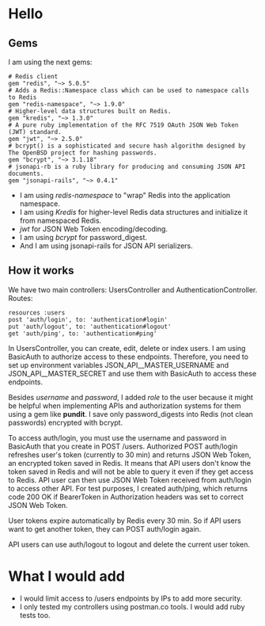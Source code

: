# Hello

## Gems

I am using the next gems:

    # Redis client
    gem "redis", "~> 5.0.5" 
    # Adds a Redis::Namespace class which can be used to namespace calls to Redis
    gem "redis-namespace", "~> 1.9.0" 
    # Higher-level data structures built on Redis.
    gem "kredis", "~> 1.3.0" 
    # A pure ruby implementation of the RFC 7519 OAuth JSON Web Token (JWT) standard.
    gem "jwt", "~> 2.5.0"
    # bcrypt() is a sophisticated and secure hash algorithm designed by The OpenBSD project for hashing passwords.
    gem "bcrypt", "~> 3.1.18"
    # jsonapi-rb is a ruby library for producing and consuming JSON API documents.
    gem "jsonapi-rails", "~> 0.4.1"

- I am using _redis-namespace_ to "wrap" Redis into the application namespace.
- I am using _Kredis_ for higher-level Redis data structures and initialize it from namespaced Redis.
- _jwt_ for JSON Web Token encoding/decoding.
- I am using _bcrypt_ for password_digest.
- And I am using jsonapi-rails for JSON API serializers.

## How it works

We have two main controllers: UsersController and AuthenticationController.
Routes:

    resources :users
    post 'auth/login', to: 'authentication#login'
    put 'auth/logout', to: 'authentication#logout'
    get 'auth/ping', to: 'authentication#ping'

In UsersController, you can create, edit, delete or index users. I am using BasicAuth to authorize access to these endpoints. Therefore, you need to set up environment variables JSON_API__MASTER_USERNAME and JSON_API__MASTER_SECRET and use them with BasicAuth to access these endpoints. 

Besides _username_ and _password_, I added _role_ to the user because it might be helpful when implementing APIs and authorization systems for them using a gem like __pundit__. I save only password_digests into Redis (not clean passwords) encrypted with bcrypt.

To access auth/login, you must use the username and password in BasicAuth that you create in POST /users.
Authorized POST auth/login refreshes user's token (currently to 30 min) and returns JSON Web Token, an encrypted token saved in Redis. 
It means that API users don't know the token saved in Redis and will not be able to query it even if they get access to Redis.
API user can then use JSON Web Token received from auth/login to access other API. For test purposes, I created auth/ping, which returns code 200 OK if BearerToken in Authorization headers was set to correct JSON Web Token.

User tokens expire automatically by Redis every 30 min. So if API users want to get another token, they can POST auth/login again.

API users can use auth/logout to logout and delete the current user token.

# What I would add

- I would limit access to /users endpoints by IPs to add more security.
- I only tested my controllers using postman.co tools. I would add ruby tests too.

